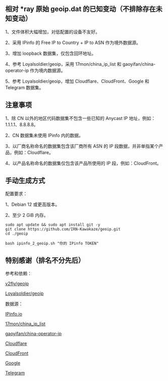 ## 相对 *ray 原始 geoip.dat 的已知变动（不排除存在未知变动）

1、文件体积大幅增加，对低配置的设备不友好。

2、采用 IPinfo 的 Free IP to Country + IP to ASN 作为境外数据源。

3、增加 loopback 数据集，仅包含回环地址。

4、参考 Loyalsoldier/geoip，采用 17mon/china_ip_list 和 gaoyifan/china-operator-ip 作为境内数据源。

5、参考 Loyalsoldier/geoip，增加 Cloudflare、CloudFront、Google 和 Telegram 数据集。

## 注意事项

1、除 CN 以外的地区代码数据集不包含一些已知的 Anycast IP 地址，例如：1.1.1.1、8.8.8.8。

2、CN 数据集未使用 IPinfo 内的数据。

3、以厂商名称命名的数据集包含该厂商所有 ASN 的 IP 段数据，并非单指某个产品，例如：Cloudflare。

4、以产品名称命名的数据集仅包含该产品所使用的 IP 段，例如：CloudFront。

## 手动生成方式

配置要求：

1、Debian 12 或更高版本。

2、至少 2 GiB 内存。

```
sudo apt update && sudo apt install git -y
git clone https://github.com/IRN-Kawakaze/geoip.git
cd ./geoip
```

```
bash ipinfo_2_geoip.sh "你的 IPinfo TOKEN"
```

## 特别感谢（排名不分先后）

参考和依赖：

[v2fly/geoip](https://github.com/v2fly/geoip)

[Loyalsoldier/geoip](https://github.com/Loyalsoldier/geoip)

数据源：

[IPinfo.io](https://ipinfo.io)

[17mon/china_ip_list](https://github.com/17mon/china_ip_list)

[gaoyifan/china-operator-ip](https://github.com/gaoyifan/china-operator-ip)

[Cloudflare](https://www.cloudflare.com/ips/)

[CloudFront](https://docs.aws.amazon.com/vpc/latest/userguide/aws-ip-work-with.html)

[Google](https://support.google.com/a/answer/10026322?hl=zh-Hans)

[Telegram](https://core.telegram.org/resources/cidr.txt)

